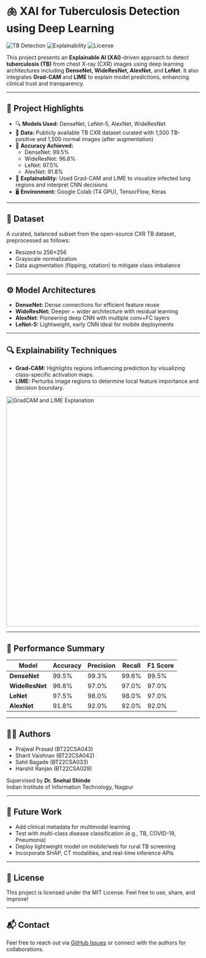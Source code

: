 # 🫁 XAI for Tuberculosis Detection using Deep Learning

![TB Detection](https://img.shields.io/badge/TB--Detection-DeepLearning-blue?style=flat-square)
![Explainability](https://img.shields.io/badge/XAI-GradCAM%20%7C%20LIME-brightgreen?style=flat-square)
![License](https://img.shields.io/badge/license-MIT-lightgrey)

This project presents an **Explainable AI (XAI)**-driven approach to detect **tuberculosis (TB)** from chest X-ray (CXR) images using deep learning architectures including **DenseNet, WideResNet, AlexNet**, and **LeNet**. It also integrates **Grad-CAM** and **LIME** to explain model predictions, enhancing clinical trust and transparency.

---

## 🧠 Project Highlights

- 🔍 **Models Used:** DenseNet, LeNet-5, AlexNet, WideResNet
- 🏥 **Data:** Publicly available TB CXR dataset curated with 1,500 TB-positive and 1,500 normal images (after augmentation)
- 🎯 **Accuracy Achieved:**
  - DenseNet: 99.5%
  - WideResNet: 96.8%
  - LeNet: 97.5%
  - AlexNet: 91.8%
- 🧪 **Explainability:** Used Grad-CAM and LIME to visualize infected lung regions and interpret CNN decisions
- 🖥️ **Environment:** Google Colab (T4 GPU), TensorFlow, Keras

---

## 📁 Dataset

A curated, balanced subset from the open-source CXR TB dataset, preprocessed as follows:

- Resized to 256×256
- Grayscale normalization
- Data augmentation (flipping, rotation) to mitigate class imbalance

---

## ⚙️ Model Architectures

- **DenseNet:** Dense connections for efficient feature reuse
- **WideResNet:** Deeper + wider architecture with residual learning
- **AlexNet:** Pioneering deep CNN with multiple conv+FC layers
- **LeNet-5:** Lightweight, early CNN ideal for mobile deployments

---

## 🔍 Explainability Techniques

- **Grad-CAM:** Highlights regions influencing prediction by visualizing class-specific activation maps.
- **LIME:** Perturbs image regions to determine local feature importance and decision boundary.

<img src="docs/assets/gradcam_lime_example.png" alt="GradCAM and LIME Explanation" width="600"/>

---

## 🧪 Performance Summary

| Model      | Accuracy | Precision | Recall | F1 Score |
|------------|----------|-----------|--------|----------|
| **DenseNet** | 99.5%    | 99.3%     | 99.6%  | 99.5%    |
| **WideResNet** | 96.8%    | 97.0%     | 97.0%  | 97.0%    |
| **LeNet**   | 97.5%    | 98.0%     | 98.0%  | 97.0%    |
| **AlexNet** | 91.8%    | 92.0%     | 92.0%  | 92.0%    |

---

## 🧑‍🔬 Authors

- Prajwal Prasad (BT22CSA043)
- Sharit Vaishnav (BT22CSA042)
- Sahil Bagade (BT22CSA033)
- Harshit Ranjan (BT22CSA029)

Supervised by **Dr. Snehal Shinde**  
Indian Institute of Information Technology, Nagpur

---

## 🚀 Future Work

- Add clinical metadata for multimodal learning
- Test with multi-class disease classification (e.g., TB, COVID-19, Pneumonia)
- Deploy lightweight model on mobile/web for rural TB screening
- Incorporate SHAP, CT modalities, and real-time inference APIs

---

## 📜 License

This project is licensed under the MIT License. Feel free to use, share, and improve!

---

## 📬 Contact

Feel free to reach out via [GitHub Issues](https://github.com/your-repo/issues) or connect with the authors for collaborations.

